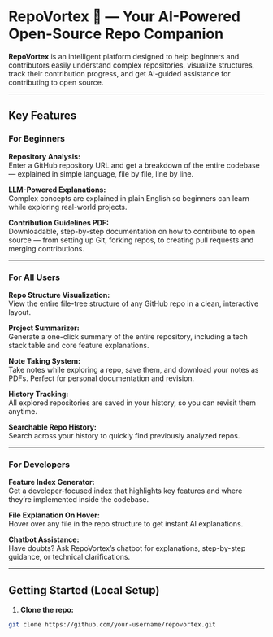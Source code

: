 # RepoVortex 🦝 — Your AI-Powered Open-Source Repo Companion

**RepoVortex** is an intelligent platform designed to help beginners and contributors easily understand complex repositories, visualize structures, track their contribution progress, and get AI-guided assistance for contributing to open source.

---

## Key Features

### For Beginners
**Repository Analysis:**  
Enter a GitHub repository URL and get a breakdown of the entire codebase — explained in simple language, file by file, line by line.  

**LLM-Powered Explanations:**  
Complex concepts are explained in plain English so beginners can learn while exploring real-world projects.  

**Contribution Guidelines PDF:**  
Downloadable, step-by-step documentation on how to contribute to open source — from setting up Git, forking repos, to creating pull requests and merging contributions.  

---

### For All Users
**Repo Structure Visualization:**  
View the entire file-tree structure of any GitHub repo in a clean, interactive layout.  

**Project Summarizer:**  
Generate a one-click summary of the entire repository, including a tech stack table and core feature explanations.  

**Note Taking System:**  
Take notes while exploring a repo, save them, and download your notes as PDFs. Perfect for personal documentation and revision.  

**History Tracking:**  
All explored repositories are saved in your history, so you can revisit them anytime.  

**Searchable Repo History:**  
Search across your history to quickly find previously analyzed repos.  

---

### For Developers
**Feature Index Generator:**  
Get a developer-focused index that highlights key features and where they’re implemented inside the codebase.  

**File Explanation On Hover:**  
Hover over any file in the repo structure to get instant AI explanations.  

**Chatbot Assistance:**  
Have doubts? Ask RepoVortex’s chatbot for explanations, step-by-step guidance, or technical clarifications.  

---

## Getting Started (Local Setup)

1. **Clone the repo:**
```bash
git clone https://github.com/your-username/repovortex.git

